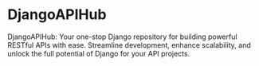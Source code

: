 # DjangoAPIHub
DjangoAPIHub: Your one-stop Django repository for building powerful RESTful APIs with ease. Streamline development, enhance scalability, and unlock the full potential of Django for your API projects.
